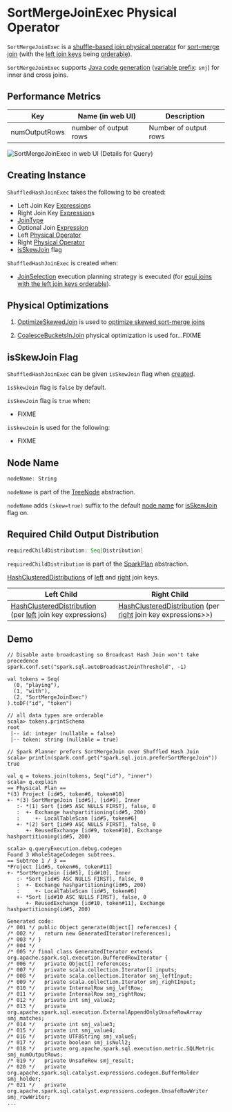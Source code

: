 # SortMergeJoinExec Physical Operator

`SortMergeJoinExec` is a [shuffle-based join physical operator](ShuffledJoin.md) for [sort-merge join](#doExecute) (with the [left join keys](#leftKeys) being [orderable](../expressions/RowOrdering.md#isorderable)).

`SortMergeJoinExec` supports [Java code generation](CodegenSupport.md) ([variable prefix](CodegenSupport.md#variablePrefix): `smj`) for inner and cross joins.

## <span id="metrics"> Performance Metrics

Key             | Name (in web UI)        | Description
----------------|-------------------------|---------
numOutputRows   | number of output rows   | Number of output rows

![SortMergeJoinExec in web UI (Details for Query)](../images/spark-sql-SortMergeJoinExec-webui-query-details.png)

## Creating Instance

`ShuffledHashJoinExec` takes the following to be created:

* <span id="leftKeys"> Left Join Key [Expression](../expressions/Expression.md)s
* <span id="rightKeys"> Right Join Key [Expression](../expressions/Expression.md)s
* <span id="joinType"> [JoinType](../joins.md#JoinType)
* <span id="condition"> Optional Join [Expression](../expressions/Expression.md)
* <span id="left"> Left [Physical Operator](SparkPlan.md)
* <span id="right"> Right [Physical Operator](SparkPlan.md)
* [isSkewJoin](#isSkewJoin) flag

`ShuffledHashJoinExec` is created when:

* [JoinSelection](../execution-planning-strategies/JoinSelection.md) execution planning strategy is executed (for [equi joins with the left join keys orderable](../execution-planning-strategies/JoinSelection.md#createSortMergeJoin)).

## Physical Optimizations

1. [OptimizeSkewedJoin](../physical-optimizations/OptimizeSkewedJoin.md) is used to [optimize skewed sort-merge joins](../physical-optimizations/OptimizeSkewedJoin.md#optimizeSkewJoin)

1. [CoalesceBucketsInJoin](../physical-optimizations/CoalesceBucketsInJoin.md) physical optimization is used for...FIXME

## <span id="isSkewJoin"> isSkewJoin Flag

`ShuffledHashJoinExec` can be given `isSkewJoin` flag when [created](#creating-instance).

`isSkewJoin` flag is `false` by default.

`isSkewJoin` flag is `true` when:

* FIXME

`isSkewJoin` is used for the following:

* FIXME

## <span id="nodeName"> Node Name

```scala
nodeName: String
```

`nodeName` is part of the [TreeNode](../catalyst/TreeNode.md#nodeName) abstraction.

`nodeName` adds `(skew=true)` suffix to the default [node name](../catalyst/TreeNode.md#nodeName) for [isSkewJoin](#isSkewJoin) flag on.

## <span id="requiredChildDistribution"> Required Child Output Distribution

```scala
requiredChildDistribution: Seq[Distribution]
```

`requiredChildDistribution` is part of the [SparkPlan](SparkPlan.md#requiredChildDistribution) abstraction.

[HashClusteredDistributions](HashClusteredDistribution.md) of [left](#leftKeys) and [right](#rightKeys) join keys.

Left Child | Right Child
-----------|------------
 [HashClusteredDistribution](HashClusteredDistribution.md) (per [left](#leftKeys) join key expressions) | [HashClusteredDistribution](HashClusteredDistribution.md) (per [right](#rightKeys) join key expressions>>)

## Demo

```text
// Disable auto broadcasting so Broadcast Hash Join won't take precedence
spark.conf.set("spark.sql.autoBroadcastJoinThreshold", -1)

val tokens = Seq(
  (0, "playing"),
  (1, "with"),
  (2, "SortMergeJoinExec")
).toDF("id", "token")

// all data types are orderable
scala> tokens.printSchema
root
 |-- id: integer (nullable = false)
 |-- token: string (nullable = true)

// Spark Planner prefers SortMergeJoin over Shuffled Hash Join
scala> println(spark.conf.get("spark.sql.join.preferSortMergeJoin"))
true

val q = tokens.join(tokens, Seq("id"), "inner")
scala> q.explain
== Physical Plan ==
*(3) Project [id#5, token#6, token#10]
+- *(3) SortMergeJoin [id#5], [id#9], Inner
   :- *(1) Sort [id#5 ASC NULLS FIRST], false, 0
   :  +- Exchange hashpartitioning(id#5, 200)
   :     +- LocalTableScan [id#5, token#6]
   +- *(2) Sort [id#9 ASC NULLS FIRST], false, 0
      +- ReusedExchange [id#9, token#10], Exchange hashpartitioning(id#5, 200)
```

```text
scala> q.queryExecution.debug.codegen
Found 3 WholeStageCodegen subtrees.
== Subtree 1 / 3 ==
*Project [id#5, token#6, token#11]
+- *SortMergeJoin [id#5], [id#10], Inner
   :- *Sort [id#5 ASC NULLS FIRST], false, 0
   :  +- Exchange hashpartitioning(id#5, 200)
   :     +- LocalTableScan [id#5, token#6]
   +- *Sort [id#10 ASC NULLS FIRST], false, 0
      +- ReusedExchange [id#10, token#11], Exchange hashpartitioning(id#5, 200)

Generated code:
/* 001 */ public Object generate(Object[] references) {
/* 002 */   return new GeneratedIterator(references);
/* 003 */ }
/* 004 */
/* 005 */ final class GeneratedIterator extends org.apache.spark.sql.execution.BufferedRowIterator {
/* 006 */   private Object[] references;
/* 007 */   private scala.collection.Iterator[] inputs;
/* 008 */   private scala.collection.Iterator smj_leftInput;
/* 009 */   private scala.collection.Iterator smj_rightInput;
/* 010 */   private InternalRow smj_leftRow;
/* 011 */   private InternalRow smj_rightRow;
/* 012 */   private int smj_value2;
/* 013 */   private org.apache.spark.sql.execution.ExternalAppendOnlyUnsafeRowArray smj_matches;
/* 014 */   private int smj_value3;
/* 015 */   private int smj_value4;
/* 016 */   private UTF8String smj_value5;
/* 017 */   private boolean smj_isNull2;
/* 018 */   private org.apache.spark.sql.execution.metric.SQLMetric smj_numOutputRows;
/* 019 */   private UnsafeRow smj_result;
/* 020 */   private org.apache.spark.sql.catalyst.expressions.codegen.BufferHolder smj_holder;
/* 021 */   private org.apache.spark.sql.catalyst.expressions.codegen.UnsafeRowWriter smj_rowWriter;
...
```
